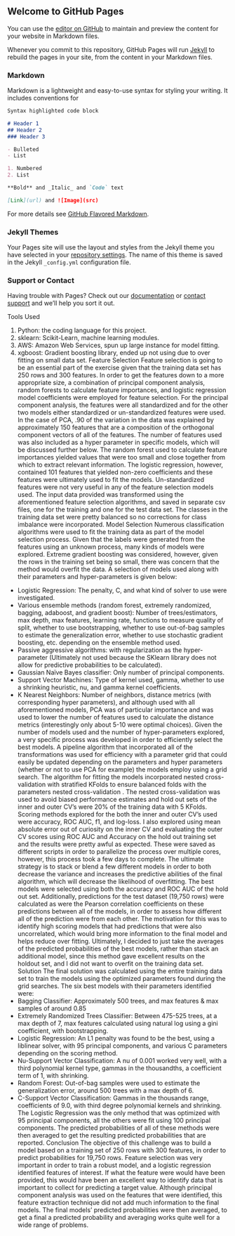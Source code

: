 ## Welcome to GitHub Pages

You can use the [editor on GitHub](https://github.com/rodriggs/Features-Rows/edit/master/README.md) to maintain and preview the content for your website in Markdown files.

Whenever you commit to this repository, GitHub Pages will run [Jekyll](https://jekyllrb.com/) to rebuild the pages in your site, from the content in your Markdown files.

### Markdown

Markdown is a lightweight and easy-to-use syntax for styling your writing. It includes conventions for

```markdown
Syntax highlighted code block

# Header 1
## Header 2
### Header 3

- Bulleted
- List

1. Numbered
2. List

**Bold** and _Italic_ and `Code` text

[Link](url) and ![Image](src)
```

For more details see [GitHub Flavored Markdown](https://guides.github.com/features/mastering-markdown/).

### Jekyll Themes

Your Pages site will use the layout and styles from the Jekyll theme you have selected in your [repository settings](https://github.com/rodriggs/Features-Rows/settings). The name of this theme is saved in the Jekyll `_config.yml` configuration file.

### Support or Contact

Having trouble with Pages? Check out our [documentation](https://help.github.com/categories/github-pages-basics/) or [contact support](https://github.com/contact) and we’ll help you sort it out.

Tools Used
1.	Python: the coding language for this project.
2.	sklearn: Scikit-Learn, machine learning modules.
3.	AWS: Amazon Web Services, spun up large instance for model fitting.
4.	xgboost: Gradient boosting library, ended up not using due to over fitting on small data set.
Feature Selection
Feature selection is going to be an essential part of the exercise given that the training data set has 250 rows and 300 features. In order to get the features down to a more appropriate size, a combination of principal component analysis, random forests to calculate feature importances, and logistic regression model coefficients were employed for feature selection. For the principal component analysis, the features were all standardized and for the other two models either standardized or un-standardized features were used.
In the case of PCA, .90 of the variation in the data was explained by approximately 150 features that are a composition of the orthogonal component vectors of all of the features. The number of features used was also included as a hyper parameter in specific models, which will be discussed further below. The random forest used to calculate feature importances yielded values that were too small and close together from which to extract relevant information. The logistic regression, however, contained 101 features that yielded non-zero coefficients and these features were ultimately used to fit the models. Un-standardized features were not very useful in any of the feature selection models used.
The input data provided was transformed using the aforementioned feature selection algorithms, and saved in separate csv files, one for the training and one for the test data set. The classes in the training data set were pretty balanced so no corrections for class imbalance were incorporated.
Model Selection
Numerous classification algorithms were used to fit the training data as part of the model selection process. Given that the labels were generated from the features using an unknown process, many kinds of models were explored. Extreme gradient boosting was considered, however, given the rows in the training set being so small, there was concern that the method would overfit the data. A selection of models used along with their parameters and hyper-parameters is given below: 
-	Logistic Regression: The penalty, C, and what kind of solver to use were investigated.
-	Various ensemble methods (random forest, extremely randomized, bagging, adaboost, and gradient boost):  Number of trees/estimators, max depth, max features, learning rate, functions to measure quality of split, whether to use bootstrapping, whether to use out-of-bag samples to estimate the generalization error, whether to use stochastic gradient boosting, etc. depending on the ensemble method used.
-	Passive aggressive algorithms: with regularization as the hyper-parameter (Ultimately not used because the SKlearn library does not allow for predictive probabilities to be calculated).
-	Gaussian Naïve Bayes classifier: Only number of principal components.
-	Support Vector Machines: Type of kernel used, gamma, whether to use a shrinking heuristic, nu, and gamma kernel coefficients.
-	K Nearest Neighbors: Number of neighbors, distance metrics (with corresponding hyper parameters), and although used with all aforementioned models, PCA was of particular importance and was used to lower the number of features used to calculate the distance metrics (interestingly only about 5-10 were optimal choices).
Given the number of models used and the number of hyper-parameters explored, a very specific process was developed in order to efficiently select the best models. A pipeline algorithm that incorporated all of the transformations was used for efficiency with a parameter grid that could easily be updated depending on the parameters and hyper parameters (whether or not to use PCA for example) the models employ using a grid search. 
The algorithm for fitting the models incorporated nested cross-validation with stratified KFolds to ensure balanced folds with the parameters nested cross-validation . The nested cross-validation was used to avoid biased performance estimates and hold out sets of the inner and outer CV’s were 20% of the training data with 5 KFolds. Scoring methods explored for the both the inner and outer CV’s used were accuracy, ROC AUC, f1, and log-loss. I also explored using mean absolute error out of curiosity on the inner CV and evaluating the outer CV scores using ROC AUC and Accuracy on the hold out training set and the results were pretty awful as expected. These were saved as different scripts in order to parallelize the process over multiple cores, however, this process took a few days to complete.
The ultimate strategy is to stack or blend a few different models in order to both decrease the variance and increases the predictive abilities of the final algorithm, which will decrease the likelihood of overfitting. 
The best models were selected using both the accuracy and ROC AUC of the hold out set. Additionally, predictions for the test dataset (19,750 rows) were calculated as were the Pearson correlation coefficients on these predictions between all of the models, in order to assess how different all of the prediction were from each other. The motivation for this was to identify high scoring models that had predictions that were also uncorrelated, which would bring more information to the final model and helps reduce over fitting.
Ultimately, I decided to just take the averages of the predicted probabilities of the best models, rather than stack an additional model, since this method gave excellent results on the holdout set, and I did not want to overfit on the training data set.
Solution
The final solution was calculated using the entire training data set to train the models using the optimized parameters found during the grid searches. The six best models with their parameters identified were:
-	Bagging Classifier: Approximately 500 trees, and max features & max samples of around 0.85
-	Extremely Randomized Trees Classifier: Between 475-525 trees, at a max depth of 7, max features calculated using natural log using a gini coefficient, with bootstrapping.
-	Logistic Regression: An L1 penalty was found to be the best, using a liblinear solver, with 95 principal components, and various C parameters depending on the scoring method.
-	Nu-Support Vector Classification: A nu of 0.001 worked very well, with a third polynomial kernel type, gammas in the thousandths, a coefficient term of 1, with shrinking.
-	Random Forest: Out-of-bag samples were used to estimate the generalization error, around 500 trees with a max depth of 6.
-	C-Support Vector Classification: Gammas in the thousands range, coefficients of 9.0, with third degree polynomial kernels and shrinking.
The Logistic Regression was the only method that was optimized with 95 principal components, all the others were fit using 100 principal components. The predicted probabilities of all of these methods were then averaged to get the resulting predicted probabilities that are reported.
Conclusion
The objective of this challenge was to build a model based on a training set of 250 rows with 300 features, in order to predict probabilities for 19,750 rows. Feature selection was very important in order to train a robust model, and a logistic regression identified features of interest. If what the feature were would have been provided, this would have been an excellent way to identify data that is important to collect for predicting a target value. Although principal component analysis was used on the features that were identified, this feature extraction technique did not add much information to the final models. 
The final models’ predicted probabilities were then averaged, to get a final a predicted probability and averaging works quite well for a wide range of problems.  

